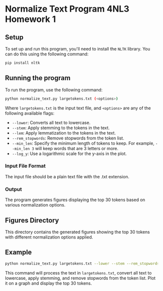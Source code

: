 # Normalize Text Program 4NL3 Homework 1

## Setup

To set up and run this program, you'll need to install the `NLTK` library. You can do this using the following command:

```bash
pip install nltk
```

## Running the program
To run the program, use the following command:

```bash
python normalize_text.py largetokens.txt (<options>)
```
Where `largetokens.txt` is the input text file, and `<options>` are any of the following available flags:

- `--lower`: Converts all text to lowercase.
- `--stem`: Apply stemming to the tokens in the text.
- `--lem`: Apply lemmatization to the tokens in the text.
- `--rem_stopwords`: Remove stopwords from the token list.
- `--min_len`: Specify the minimum length of tokens to keep. For example, `--min_len 3` will keep words that are 3 letters or more.
- `--log_y`: Use a logarithmic scale for the y-axis in the plot.

### Input File Format
The input file should be a plain text file with the .txt extension.

### Output
The program generates figures displaying the top 30 tokens based on various normalization options.

## Figures Directory
This directory contains the generated figures showing the top 30 tokens with different normalization options applied.

## Example
```bash
python normalize_text.py largetokens.txt --lower --stem --rem_stopwords
```
This command will process the text in `largetokens.txt`, convert all text to lowercase, apply stemming, and remove stopwords from the token list. Plot it on a graph and display the top 30 tokens.
